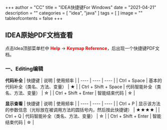 +++
author = "CC"
title = "IDEA快捷键For Windows"
date = "2021-04-21"
description = ""
categories = [
"idea",
"java"
]
tags = [
]
image = ""
tableofcontents = false
+++

## IDEA原始PDF文档查看 ##
点击Idea顶部菜单栏中 **<font color='red'>Help</font>** -> **<font color='red'>Keymap Reference</font>**，后出现一个快捷键PDF文档。

### 一、Editing编辑 ###
 **代码补全**
|  快捷键   | 说明  | 使用频率  |
|  ----  | ---- | ----  |
| Ctrl + Space  | 基本的代码补全（类名、方法、变量） | ★  |
| Ctrl + Shift + Space  | 代码智能补全（类名、方法、变量） | ☆  |
| Ctrl + Shift + Enter  | 智能结束代码 | ☆  |

**显示查看**
|  快捷键   | 说明  | 使用频率  |
|  ----  | ---- | ----  |
| Ctrl + P  | 显示该方法的参数信息（光标放在被调用方法的圆括号内，然后按此快捷键） | ★★★★  |
| Ctrl + Q  | 代码智能补全（类名、方法、变量） | ☆  |
| Ctrl + Shift + Enter  | 智能结束代码 | ☆  |

